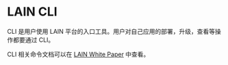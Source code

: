 # LAIN CLI

CLI 是用户使用 LAIN 平台的入口工具。用户对自己应用的部署，升级，查看等操作都要通过 CLI。

CLI 相关命令文档可以在 [LAIN White Paper](https://laincloud.gitbooks.io/white-paper/content/usermanual/sdkandcli.html) 中查看。